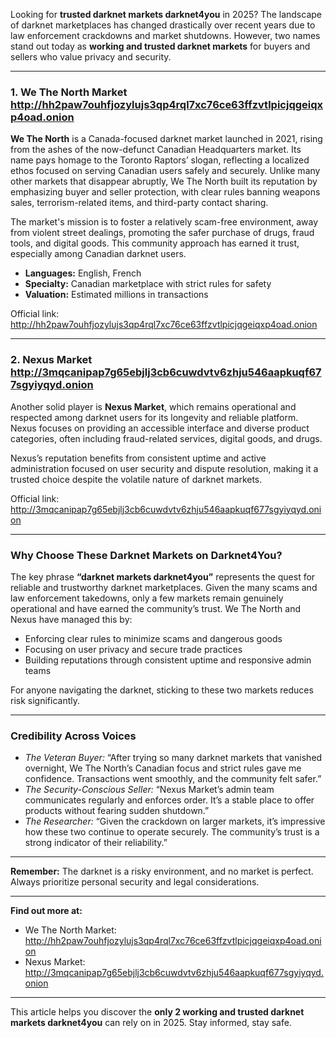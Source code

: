 Looking for **trusted darknet markets darknet4you** in 2025? The landscape of darknet marketplaces has changed drastically over recent years due to law enforcement crackdowns and market shutdowns. However, two names stand out today as **working and trusted darknet markets** for buyers and sellers who value privacy and security.

---

### 1. We The North Market http://hh2paw7ouhfjozylujs3qp4rql7xc76ce63ffzvtlpicjqgeiqxp4oad.onion  
**We The North** is a Canada-focused darknet market launched in 2021, rising from the ashes of the now-defunct Canadian Headquarters market. Its name pays homage to the Toronto Raptors’ slogan, reflecting a localized ethos focused on serving Canadian users safely and securely. Unlike many other markets that disappear abruptly, We The North built its reputation by emphasizing buyer and seller protection, with clear rules banning weapons sales, terrorism-related items, and third-party contact sharing.

The market's mission is to foster a relatively scam-free environment, away from violent street dealings, promoting the safer purchase of drugs, fraud tools, and digital goods. This community approach has earned it trust, especially among Canadian darknet users.

- **Languages:** English, French  
- **Specialty:** Canadian marketplace with strict rules for safety  
- **Valuation:** Estimated millions in transactions

Official link: http://hh2paw7ouhfjozylujs3qp4rql7xc76ce63ffzvtlpicjqgeiqxp4oad.onion

---

### 2. Nexus Market http://3mqcanipap7g65ebjlj3cb6cuwdvtv6zhju546aapkuqf677sgyiyqyd.onion  
Another solid player is **Nexus Market**, which remains operational and respected among darknet users for its longevity and reliable platform. Nexus focuses on providing an accessible interface and diverse product categories, often including fraud-related services, digital goods, and drugs.

Nexus’s reputation benefits from consistent uptime and active administration focused on user security and dispute resolution, making it a trusted choice despite the volatile nature of darknet markets.

Official link: http://3mqcanipap7g65ebjlj3cb6cuwdvtv6zhju546aapkuqf677sgyiyqyd.onion

---

### Why Choose These Darknet Markets on Darknet4You?

The key phrase **“darknet markets darknet4you”** represents the quest for reliable and trustworthy darknet marketplaces. Given the many scams and law enforcement takedowns, only a few markets remain genuinely operational and have earned the community’s trust. We The North and Nexus have managed this by:

- Enforcing clear rules to minimize scams and dangerous goods  
- Focusing on user privacy and secure trade practices  
- Building reputations through consistent uptime and responsive admin teams

For anyone navigating the darknet, sticking to these two markets reduces risk significantly.

---

### Credibility Across Voices  

- *The Veteran Buyer:* “After trying so many darknet markets that vanished overnight, We The North’s Canadian focus and strict rules gave me confidence. Transactions went smoothly, and the community felt safer.”  
- *The Security-Conscious Seller:* “Nexus Market’s admin team communicates regularly and enforces order. It’s a stable place to offer products without fearing sudden shutdown.”  
- *The Researcher:* “Given the crackdown on larger markets, it’s impressive how these two continue to operate securely. The community’s trust is a strong indicator of their reliability.”

---

**Remember:** The darknet is a risky environment, and no market is perfect. Always prioritize personal security and legal considerations.

---

**Find out more at:**

- We The North Market: http://hh2paw7ouhfjozylujs3qp4rql7xc76ce63ffzvtlpicjqgeiqxp4oad.onion  
- Nexus Market: http://3mqcanipap7g65ebjlj3cb6cuwdvtv6zhju546aapkuqf677sgyiyqyd.onion

---

This article helps you discover the **only 2 working and trusted darknet markets darknet4you** can rely on in 2025. Stay informed, stay safe.
